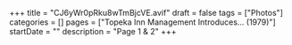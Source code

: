 +++
title = "CJ6yWr0pRku8wTmBjcVE.avif"
draft = false
tags = ["Photos"]
categories = []
pages = ["Topeka Inn Management Introduces... (1979)"]
startDate = ""
description = "Page 1 & 2"
+++
